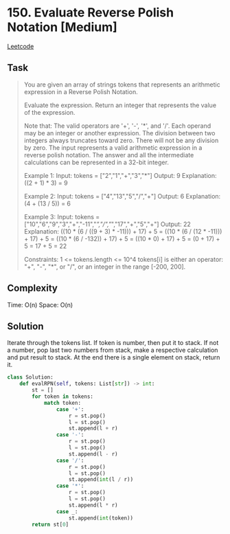 # 150. Evaluate Reverse Polish Notation [Medium]

[Leetcode](https://leetcode.com/problems/evaluate-reverse-polish-notation/description/)

## Task

> You are given an array of strings tokens that represents an arithmetic expression in a Reverse Polish Notation.
> 
> Evaluate the expression. Return an integer that represents the value of the expression.
> 
> Note that:
>     The valid operators are '+', '-', '*', and '/'.
>     Each operand may be an integer or another expression.
>     The division between two integers always truncates toward zero.
>     There will not be any division by zero.
>     The input represents a valid arithmetic expression in a reverse polish notation.
>     The answer and all the intermediate calculations can be represented in a 32-bit integer.
> 
> Example 1:
> Input: tokens = ["2","1","+","3","*"]
> Output: 9
> Explanation: ((2 + 1) * 3) = 9
> 
> Example 2:
> Input: tokens = ["4","13","5","/","+"]
> Output: 6
> Explanation: (4 + (13 / 5)) = 6
> 
> Example 3:
> Input: tokens = ["10","6","9","3","+","-11","*","/","*","17","+","5","+"]
> Output: 22
> Explanation: ((10 * (6 / ((9 + 3) * -11))) + 17) + 5
> = ((10 * (6 / (12 * -11))) + 17) + 5
> = ((10 * (6 / -132)) + 17) + 5
> = ((10 * 0) + 17) + 5
> = (0 + 17) + 5
> = 17 + 5
> = 22
> 
> Constraints:
>     1 <= tokens.length <= 10^4
>     tokens[i] is either an operator: "+", "-", "*", or "/", or an integer in the range [-200, 200].


## Complexity

Time: O(n)
Space: O(n)

## Solution

Iterate through the tokens list. If token is number, then put it to stack. If not a number, pop last two numbers from stack, make a respective calculation and put result to stack. At the end there is a single element on stack, return it.

```python
class Solution:
    def evalRPN(self, tokens: List[str]) -> int:
        st = []
        for token in tokens:
            match token:
                case '+':
                    r = st.pop()
                    l = st.pop()
                    st.append(l + r)
                case '-':
                    r = st.pop()
                    l = st.pop()
                    st.append(l - r)
                case '/':
                    r = st.pop()
                    l = st.pop()
                    st.append(int(l / r))
                case '*':
                    r = st.pop()
                    l = st.pop()
                    st.append(l * r)
                case _:
                    st.append(int(token))
        return st[0]
```